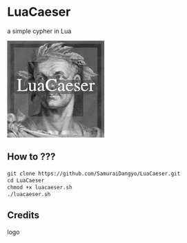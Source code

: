 # LuaCaeser
a simple cypher in Lua

![LuaCaeser](https://github.com/SamuraiDangyo/LuaCaeser/blob/master/logo.jpg)

## How to ???
```
git clone https://github.com/SamuraiDangyo/LuaCaeser.git
cd LuaCaeser
chmod +x luacaeser.sh
./luacaeser.sh
```

## Credits
logo
